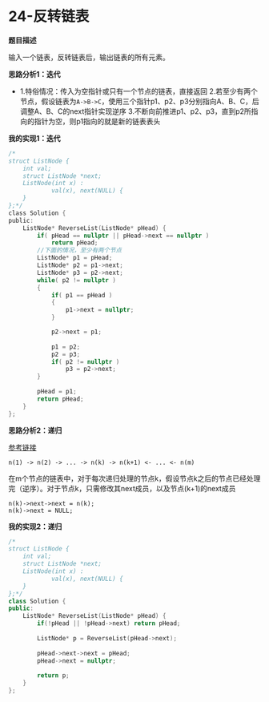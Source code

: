 # 24-反转链表

**题目描述**

输入一个链表，反转链表后，输出链表的所有元素。

**思路分析1：迭代**

-	1.特俗情况：传入为空指针或只有一个节点的链表，直接返回
   2.若至少有两个节点，假设链表为`A->B->C`，使用三个指针p1、p2、p3分别指向A、B、C，后调整A、B、C的next指针实现逆序
   	3.不断向前推进p1、p2、p3，直到p2所指向的指针为空，则p1指向的就是新的链表表头

**我的实现1：迭代**

```c
/*
struct ListNode {
	int val;
	struct ListNode *next;
	ListNode(int x) :
			val(x), next(NULL) {
	}
};*/
class Solution {
public:
    ListNode* ReverseList(ListNode* pHead) {
        if( pHead == nullptr || pHead->next == nullptr )
            return pHead;
        //下面的情况，至少有两个节点
        ListNode* p1 = pHead;
        ListNode* p2 = p1->next;
        ListNode* p3 = p2->next;
        while( p2 != nullptr )
        {
            if( p1 == pHead )
            {
                p1->next = nullptr;
            }

            p2->next = p1;
            
            p1 = p2;
            p2 = p3;
            if( p2 != nullptr )
                p3 = p2->next;
        }
        
        pHead = p1;
        return pHead;
    }
};
```

**思路分析2：递归**

[参考链接](https://github.com/arkingc/note/blob/master/%E6%95%B0%E6%8D%AE%E7%BB%93%E6%9E%84%E4%B8%8E%E7%AE%97%E6%B3%95/%E7%AE%97%E6%B3%95%E9%A2%98%E6%80%BB%E7%BB%93.md#%E5%AE%9E%E7%8E%B0%E5%8F%8C%E9%93%BE%E8%A1%A8%E8%8A%82%E7%82%B9%E5%88%A0%E9%99%A4%E5%87%BD%E6%95%B0)

```
n(1) -> n(2) -> ... -> n(k) -> n(k+1) <- ... <- n(m)
```

在m个节点的链表中，对于每次递归处理的节点k，假设节点k之后的节点已经处理完（逆序）。对于节点k，只需修改其next成员，以及节点(k+1)的next成员

```
n(k)->next->next = n(k);
n(k)->next = NULL;
```

**我的实现2：递归**

```c++
/*
struct ListNode {
	int val;
	struct ListNode *next;
	ListNode(int x) :
			val(x), next(NULL) {
	}
};*/
class Solution {
public:
    ListNode* ReverseList(ListNode* pHead) {
        if(!pHead || !pHead->next) return pHead;
        
        ListNode* p = ReverseList(pHead->next);
        
        pHead->next->next = pHead;
        pHead->next = nullptr;
        
        return p;
    }
};
```

